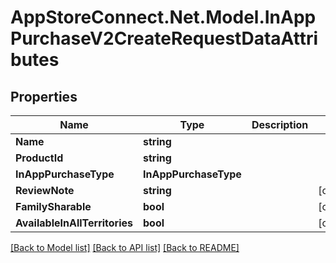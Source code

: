 # AppStoreConnect.Net.Model.InAppPurchaseV2CreateRequestDataAttributes

## Properties

Name | Type | Description | Notes
------------ | ------------- | ------------- | -------------
**Name** | **string** |  | 
**ProductId** | **string** |  | 
**InAppPurchaseType** | **InAppPurchaseType** |  | 
**ReviewNote** | **string** |  | [optional] 
**FamilySharable** | **bool** |  | [optional] 
**AvailableInAllTerritories** | **bool** |  | [optional] 

[[Back to Model list]](../README.md#documentation-for-models) [[Back to API list]](../README.md#documentation-for-api-endpoints) [[Back to README]](../README.md)

